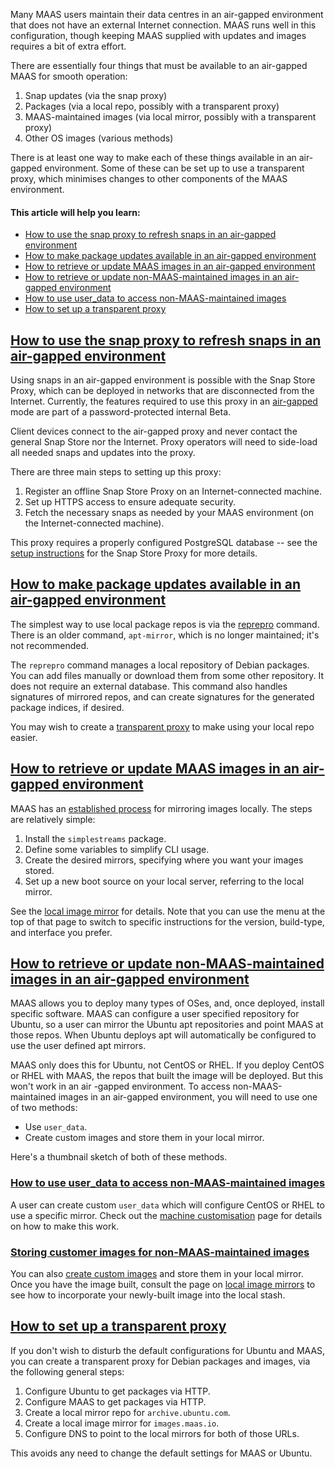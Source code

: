 <!-- "How to set up an air-gapped MAAS" -->
Many MAAS users maintain their data centres in an air-gapped environment that does not have an external Internet connection. MAAS runs well in this configuration, though keeping MAAS supplied with updates and images requires a bit of extra effort.

There are essentially four things that must be available to an air-gapped MAAS for smooth operation:

1. Snap updates (via the snap proxy)
2. Packages (via a local repo, possibly with a transparent proxy)
3. MAAS-maintained images (via  local mirror, possibly with a transparent proxy)
4. Other OS images (various methods)

There is at least one way to make each of these things available in an air-gapped environment.  Some of these can be set up to use a transparent proxy, which minimises changes to other components of the MAAS environment.

#### This article will help you learn:

- [How to use the snap proxy to refresh snaps in an air-gapped environment](#heading--How-to-use-the-snap-proxy-to-refresh-snaps-in-an-air-gapped-environment)
- [How to make package updates available in an air-gapped environment](#heading--apt-mirror)
- [How to retrieve or update MAAS images in an air-gapped environment](#heading--local-image-mirroring)
- [How to retrieve or update non-MAAS-maintained images in an air-gapped environment](#heading--non-maas-images)
- [How to use user_data to access non-MAAS-maintained images](#heading--other-os-user-data)
- [How to set up a transparent proxy](#heading--transparent-proxy)

<a href="#heading--How-to-use-the-snap-proxy-to-refresh-snaps-in-an-air-gapped-environment"><h2 id="heading--How-to-use-the-snap-proxy-to-refresh-snaps-in-an-air-gapped-environment">How to use the snap proxy to refresh snaps in an air-gapped environment</h2></a>

Using snaps in an air-gapped environment is possible with the Snap Store Proxy, which can be deployed in networks that are disconnected from the Internet.  Currently, the features required to use this proxy in an [air-gapped](https://docs.ubuntu.com/snap-store-proxy/en/airgap) mode are part of a password-protected internal Beta.  

Client devices connect to the air-gapped proxy and never contact the general Snap Store nor the Internet.  Proxy operators will need to side-load all needed snaps and updates into the proxy. 

There are three main steps to setting up this proxy:

1. Register an offline Snap Store Proxy on an Internet-connected machine.
2. Set up HTTPS access to ensure adequate security.
3. Fetch the necessary snaps as needed by your MAAS environment (on the Internet-connected machine).

This proxy requires a properly configured PostgreSQL database -- see the [setup instructions](https://docs.ubuntu.com/snap-store-proxy/en/airgap) for the Snap Store Proxy for more details.

<a href="#heading--apt-mirror"><h2 id="heading--apt-mirror">How to make package updates available in an air-gapped environment</h2></a>

The simplest way to use local package repos is via the [reprepro](http://manpages.ubuntu.com/manpages/focal/man1/reprepro.1.html) command.  There is an older command, `apt-mirror`, which is no longer maintained; it's not recommended.

The `reprepro` command manages a local repository of Debian packages.  You can add files manually or download them from some other repository.  It does not require an external database.  This command also handles signatures of mirrored repos, and can create signatures for the generated package indices, if desired.  

You may wish to create a [transparent proxy](#heading--transparent-proxy) to make using your local repo easier.

<a href="#heading--local-image-mirroring"><h2 id="heading--local-image-mirroring">How to retrieve or update MAAS images in an air-gapped environment</h2></a>
 
MAAS has an [established process](/t/how-to-mirror-images-locally/5927) for mirroring images locally.   The steps are relatively simple:

1. Install the `simplestreams` package.
2. Define some variables to simplify CLI usage.
3. Create the desired mirrors, specifying where you want your images stored.
4. Set up a new boot source on your local server, referring to the local mirror.

See the [local image mirror](/t/how-to-mirror-images-locally/5927) for details.  Note that you can use the menu at the top of that page to switch to specific instructions for the version, build-type, and interface you prefer.

<a href="#heading--non-maas-images"><h2 id="heading--non-maas-images">How to retrieve or update non-MAAS-maintained images in an air-gapped environment</h2></a>

MAAS allows you to deploy many types of OSes, and, once deployed, install specific software.  MAAS can configure a user specified repository for Ubuntu, so a user can mirror the Ubuntu apt repositories and point MAAS at those repos. When Ubuntu deploys apt will automatically be configured to use the user defined apt mirrors. 

MAAS only does this for Ubuntu, not CentOS or RHEL. If you deploy CentOS or RHEL with MAAS, the repos that built the image will be deployed.  But this won't work in an air \-gapped environment. To access non-MAAS-maintained images in an air-gapped environment, you will need to use one of two methods:

- Use `user_data`.
- Create custom images and store them in your local mirror.

Here's a thumbnail sketch of both of these methods.

<a href="#heading--other-os-user-data"><h3 id="heading--other-os-user-data">How to use user_data to access non-MAAS-maintained images</h3></a>

A user can create custom `user_data` which will configure CentOS or RHEL to use a specific mirror.  Check out the [machine customisation](/t/how-to-customise-machines/5108) page for details on how to make this work.

<a href="#heading--store-custom-images"><h3 id="heading--store-custom-images">Storing customer images for non-MAAS-maintained images</h3></a>

You can also [create custom images](/t/how-to-build-custom-images/5104) and store them in your local mirror.  Once you have the image built, consult the page on [local image mirrors](/t/how-to-mirror-images-locally/5927) to see how to incorporate your newly-built image into the local stash.

<a href="#heading--transparent-proxy"><h2 id="heading--transparent-proxy">How to set up a transparent proxy</h2></a>

If you don't wish to disturb the default configurations for Ubuntu and MAAS, you can create a transparent proxy for Debian packages and images, via the following general steps:

1. Configure Ubuntu to get packages via HTTP.
2. Configure MAAS to get packages via HTTP.
3. Create a local mirror repo for `archive.ubuntu.com`.
4. Create a local image mirror for `images.maas.io`.
5. Configure DNS to point to the local mirrors for both of those URLs.

This avoids any need to change the default settings for MAAS or Ubuntu.
